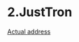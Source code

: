 # 2.JustTron

[Actual address](https://shasta.tronscan.org/#/contract/TFMGoFB2FPV6F4KTzjXUziJszZNtSiEJYC/code)